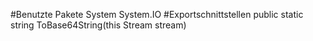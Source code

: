 #Benutzte Pakete
System
System.IO
#Exportschnittstellen
public static string ToBase64String(this Stream stream)
